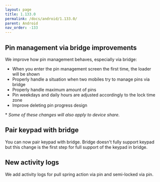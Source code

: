 ```yaml
---
layout: page
title: 1.133.0
permalink: /docs/android/1.133.0/
parent: Android
nav_order: -133
---
```


## Pin management via bridge improvements
We improve how pin management behaves, especially via bridge:
- When you enter the pin management screen the first time, the loader will be shown
- Properly handle a situation when two mobiles try to manage pins via bridge
- Properly handle maximum amount of pins
- Pin weekdays and daily hours are adjusted accordingly to the lock time zone
- Improve deleting pin progress design

\* _Some of these changes will also apply to device share._

## Pair keypad with bridge
You can now pair keypad with bridge. Bridge doesn't fully support keypad but this change is the first step for full support of the keypad in bridge.

## New activity logs
We add activity logs for pull spring action via pin and semi-locked via pin.